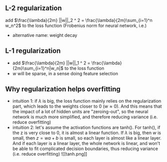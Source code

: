 ## L-2 regularization
add $\frac{\lambda}{2m} ||w||_2 ^ 2 = \frac{\lambda}{2m}\sum_{i=1}^n w_n^2$ to the loss function (Frobenius norm for neural network, i.e.)
- alternative name: weight decay

## L-1 regularization
- add $\frac{\lambda}{2m} ||w||_1 ^ 2 = \frac{\lambda}{2m}\sum_{i=1}^n|w_n|$ to the loss function
- $w$ will be sparse, in a sense doing feature selection

## Why regularization helps overfitting
- intuition 1: if $\lambda$ is big, the loss function mainly relies on the regularization part, which leads to the weights closer to 0  ($w \approx 0$). And this means that the impact of a lot of hidden units are "zeroing-out", so the neural network is much more simplified, and therefore reducing variance (i.e. reduce overfitting)
- intuition 2: let's assume the activation functions are tanh(). For tanh(), if the z is very close to 0, it is almost a linear function. If $\lambda$ is big, then $w$ is small, then $z = wa + b$ is small, so each layer is almost like a linear layer. And if each layer is a linear layer, the whole network is linear, and won't be able to fit complicated decision boundaries, thus reducing variance (i.e. reduce overfitting)
![[tanh.png]]